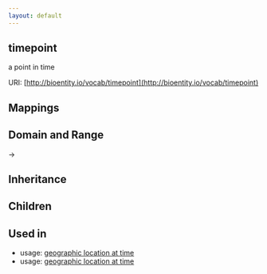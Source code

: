 ```yaml
---
layout: default
---
```


## timepoint


a point in time

URI: [http://bioentity.io/vocab/timepoint](http://bioentity.io/vocab/timepoint)
## Mappings


## Domain and Range

 -> 

## Inheritance


## Children


## Used in

 *  usage: [geographic location at time](GeographicLocationAtTime.html)
 *  usage: [geographic location at time](GeographicLocationAtTime.html)
